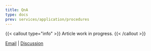 ```yaml
---
title: QnA
type: docs
prev: services/application/procedures
---
```


{{< callout type="info" >}}
  Article work in progress.
{{< /callout >}}

[Email](mailto:naiive@email.com) | [Discussion](https://github.com/orgs/naiiveprojects/discussions)
